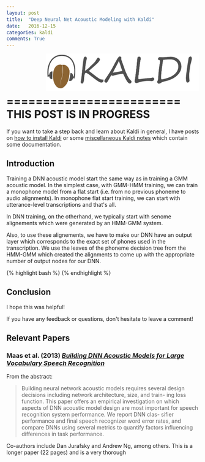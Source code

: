 ```yaml
---
layout: post
title:  "Deep Neural Net Acoustic Modeling with Kaldi"
date:   2016-12-15
categories: kaldi
comments: True
---
```


<img src="/misc/kaldi_text_and_logo.png" align="right" alt="logo" style="width: 400px;"/>

<br/>
<br/>
<br/>
<br/>

========================
<br/> 
THIS POST IS IN PROGRESS
<br/>
========================


If you want to take a step back and learn about Kaldi in general, I have posts on [how to install Kaldi][kaldi-install] or some [miscellaneous Kaldi notes][kaldi-notes] which contain some documentation.

## Introduction

Training a DNN acoustic model start the same way as in training a GMM acoustic model. In the simplest case, with GMM-HMM training, we can train a monophone model from a flat start (i.e. from no previous phoneme to audio alignments). In monophone flat start training, we can start with utterance-level transcriptions and that's all. 

In DNN training, on the otherhand, we typically start with senome alignements which were generated by an HMM-GMM system. 

Also, to use these alignements, we have to make our DNN have an output layer which corresponds to the exact set of phones used in the transcription. We use the leaves of the phoneme decision tree from the HMM-GMM which created the alignments to come up with the appropriate number of output nodes for our DNN.


{% highlight bash %}
{% endhighlight %}


## Conclusion

I hope this was helpful!

If you have any feedback or questions, don't hesitate to leave a comment!


## Relevant Papers

### Maas et al. (2013) [*Building DNN Acoustic Models for Large Vocabulary Speech Recognition*][maas-2014]

From the abstract:

> Building  neural  network  acoustic  models  requires  several
> design decisions including network architecture, size, and train-
> ing loss function. This paper offers an empirical investigation on
> which aspects of DNN acoustic model design are most important
> for speech recognition system performance. We report DNN clas-
> sifier performance and final speech recognizer word error rates,
> and  compare  DNNs  using  several  metrics  to  quantify  factors
> influencing differences in task performance.


Co-authors include Dan Jurafsky and Andrew Ng, among others. This is a longer paper (22 pages) and is a very thorough 

[kaldi-install]: http://jrmeyer.github.io/kaldi/2016/01/26/Installing-Kaldi.html
[kaldi-notes]: http://jrmeyer.github.io/kaldi/2016/02/01/Kaldi-notes.html
[maas-2014]: https://arxiv.org/pdf/1406.7806.pdf